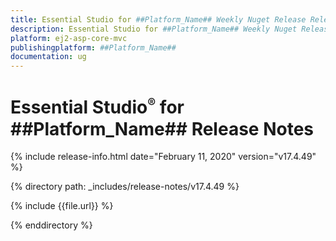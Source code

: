 ```yaml
---
title: Essential Studio for ##Platform_Name## Weekly Nuget Release Release Notes  
description: Essential Studio for ##Platform_Name## Weekly Nuget Release Release Notes  
platform: ej2-asp-core-mvc
publishingplatform: ##Platform_Name##
documentation: ug
---
```


# Essential Studio<sup style="font-size:70%">&reg;</sup> for  ##Platform_Name##  Release Notes  

{% include release-info.html date="February 11, 2020"   version="v17.4.49"  %} 

{% directory path: _includes/release-notes/v17.4.49 %}

{% include {{file.url}} %}

{% enddirectory %}
